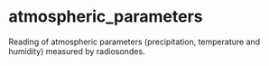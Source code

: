 # atmospheric_parameters
Reading of atmospheric parameters (precipitation, temperature and humidity) measured by radiosondes.
